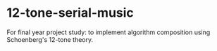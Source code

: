 # 12-tone-serial-music
For final year project study: to implement algorithm composition using Schoenberg's 12-tone theory.
